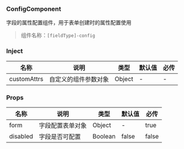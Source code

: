 ### ConfigComponent
字段的属性配置组件，用于表单创建时的属性配置使用

> 组件名称：`[fieldType]-config`

### Inject

| 名称 | 说明 | 类型 | 默认值 | 必传 |
| - | - | - | - | - |
| customAttrs | 自定义的组件参数对象 | Object | - | - |

### Props

| 名称 | 说明 | 类型 | 默认值 | 必传 |
| - | - | - | - | - |
| form | 字段配置表单对象 | Object | - | true |
| disabled | 字段是否可配置 | Boolean | false | false |

